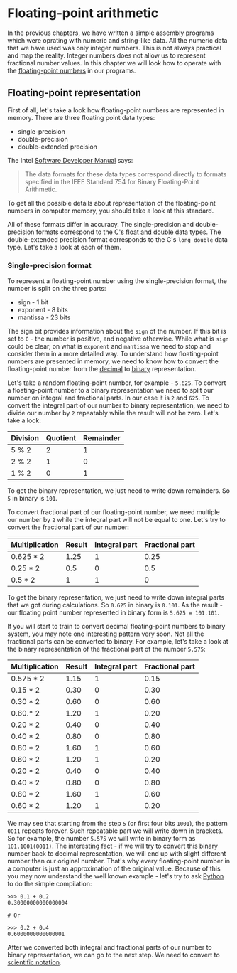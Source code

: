 # Floating-point arithmetic

In the previous chapters, we have written a simple assembly programs which were oprating with numeric and string-like data. All the numeric data that we have used was only integer numbers. This is not always practical and map the reality. Integer numbers does not allow us to represent fractional number values. In this chapter we will look how to operate with the  [floating-point numbers](https://en.wikipedia.org/wiki/Floating-point_arithmetic) in our programs.

## Floating-point representation

First of all, let's take a look how floating-point numbers are represented in memory. There are three floating point data types:

- single-precision
- double-precision
- double-extended precision

The Intel [Software Developer Manual](https://www.intel.com/content/www/us/en/developer/articles/technical/intel-sdm.html) says:

> The data formats for these data types correspond directly to formats specified in the IEEE Standard 754 for Binary Floating-Point Arithmetic.

To get all the possible details about representation of the floating-point numbers in computer memory, you should take a look at this standard.

All of these formats differ in accuracy. The single-precision and double-precision formats correspond to the [C's](https://en.wikipedia.org/wiki/C_(programming_language)) [float and double](https://cppreference.com/w/c/language/arithmetic_types.html) data types. The double-extended precision format corresponds to the C's `long double` data type.  Let's take a look at each of them.

### Single-precision format

To represent a floating-point number using the single-precision format, the number is split on the three parts:

- sign - 1 bit
- exponent - 8 bits
- mantissa - 23 bits

The sign bit provides information about the `sign` of the number. If this bit is set to `0` - the number is positive, and negative otherwise. While what is `sign` could be clear, on what is `exponent` and `mantissa` we need to stop and consider them in a more detailed way. To understand how floating-point numbers are presented in memory, we need to know how to convert the floating-point number from the [decimal](https://en.wikipedia.org/wiki/Decimal) to [binary](https://en.wikipedia.org/wiki/Binary_number) representation.

Let's take a random floating-point number, for example - `5.625`. To convert a floating-point number to a binary representation we need to split our number on integral and fractional parts. In our case it is `2` and `625`. To convert the integral part of our number to binary representation, we need to divide our number by `2` repeatably while the result will not be zero. Let's take a look:

| Division | Quotient | Remainder |
|----------|----------|-----------|
| 5 % 2    |        2 |         1 |
| 2 % 2    |        1 |         0 |
| 1 % 2    |        0 |         1 |

To get the binary representation, we just need to write down remainders. So `5` in binary is `101`.

To convert fractional part of our floating-point number, we need multiple our number by `2` while the integral part will not be equal to one. Let's try to convert the fractional part of our number:

| Multiplication | Result | Integral part | Fractional part |
|----------------|--------|---------------|-----------------|
|      0.625 * 2 |   1.25 |             1 |            0.25 |
|       0.25 * 2 |    0.5 |             0 |             0.5 |
|        0.5 * 2 |      1 |             1 |               0 |

To get the binary representation, we just need to write down integral parts that we got during calculations. So `0.625` in binary is `0.101`. As the result - our floating point number represented in binary form is `5.625 = 101.101`.

If you will start to train to convert decimal floating-point numbers to binary system, you may note one interesting pattern very soon. Not all the fractional parts can be converted to binary. For example, let's take a look at the binary representation of the fractional part of the number `5.575`:

| Multiplication | Result | Integral part | Fractional part |
|----------------|--------|---------------|-----------------|
|      0.575 * 2 |   1.15 |             1 |            0.15 |
|       0.15 * 2 |   0.30 |             0 |            0.30 |
|       0.30 * 2 |   0.60 |             0 |            0.60 |
|       0.60.* 2 |   1.20 |             1 |            0.20 |
|       0.20 * 2 |   0.40 |             0 |            0.40 |
|       0.40 * 2 |   0.80 |             0 |            0.80 |
|       0.80 * 2 |   1.60 |             1 |            0.60 |
|       0.60 * 2 |   1.20 |             1 |            0.20 |
|       0.20 * 2 |   0.40 |             0 |            0.40 |
|       0.40 * 2 |   0.80 |             0 |            0.80 |
|       0.80 * 2 |   1.60 |             1 |            0.60 |
|       0.60 * 2 |   1.20 |             1 |            0.20 |

We may see that starting from the step `5` (or first four bits `1001`), the pattern `0011` repeats forever. Such repeatable part we will write down in brackets. So for example, the number `5.575` we will write in binary form as `101.1001(0011)`. The interesting fact - if we will try to convert this binary number back to decimal representation, we will end up with slight different number than our original number. That's why every floating-point number in a computer is just an approximation of the original value. Because of this you may now understand the well known example - let's try to ask [Python](https://www.python.org/) to do the simple compilation:

```
>>> 0.1 + 0.2
0.30000000000000004

# Or

>>> 0.2 + 0.4
0.6000000000000001
```

After we converted both integral and fractional parts of our number to binary representation, we can go to the next step. We need to convert to [scientific notation](https://en.wikipedia.org/wiki/Scientific_notation).
